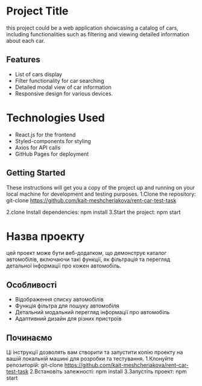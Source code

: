 # Project Title

this project could be a web application showcasing a catalog of cars, including
functionalities such as filtering and viewing detailed information about each
car.

## Features

- List of cars display
- Filter functionality for car searching
- Detailed modal view of car information
- Responsive design for various devices.

# Technologies Used

- React.js for the frontend
- Styled-components for styling
- Axios for API calls
- GitHub Pages for deployment

## Getting Started

These instructions will get you a copy of the project up and running on your
local machine for development and testing purposes. 1.Clone the repository:
git-clone https://github.com/kait-meshcheriakova/rent-car-test-task

2.clone Install dependencies: npm install 3.Start the project: npm start

# Назва проекту

цей проект може бути веб-додатком, що демонструє каталог автомобілів, включаючи
такі функції, як фільтрація та перегляд детальної інформації про кожен
автомобіль.

## Особливості

- Відображення списку автомобілів
- Функція фільтра для пошуку автомобіля
- Детальний модальний перегляд інформації про автомобіль
- Адаптивний дизайн для різних пристроїв

## Починаємо

Ці інструкції дозволять вам створити та запустити копію проекту на вашій
локальній машині для розробки та тестування. 1.Клонуйте репозиторій: git-clone
https://github.com/kait-meshcheriakova/rent-car-test-task 2.Встановіть
залежності: npm install 3.Запустіть проект: npm start
